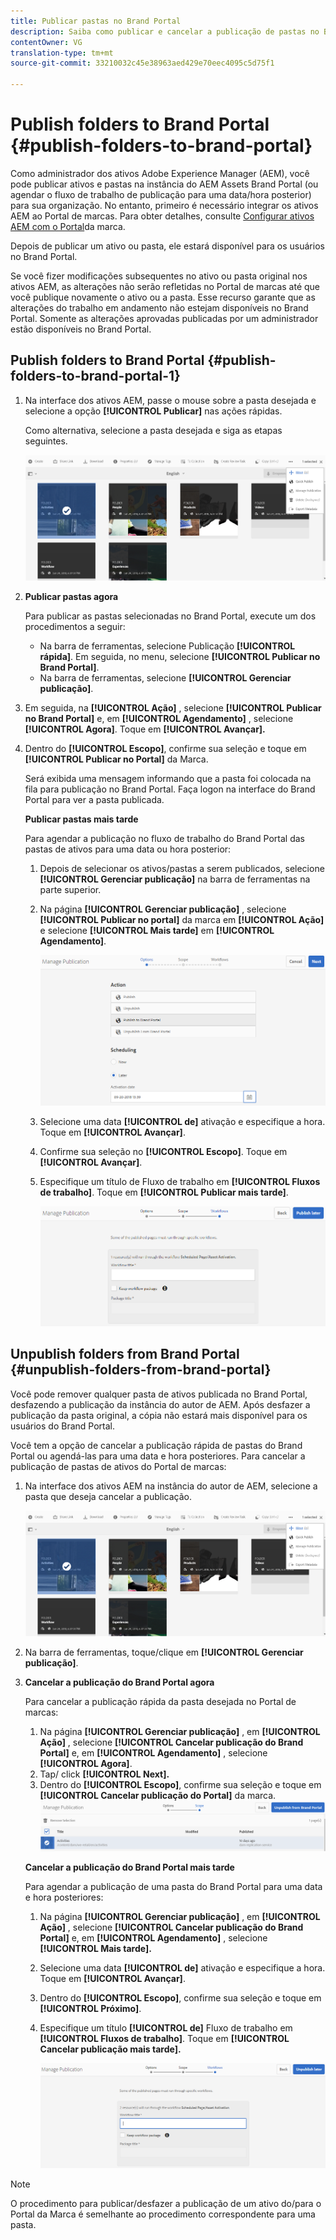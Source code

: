 ```yaml
---
title: Publicar pastas no Brand Portal
description: Saiba como publicar e cancelar a publicação de pastas no Brand Portal.
contentOwner: VG
translation-type: tm+mt
source-git-commit: 33210032c45e38963aed429e70eec4095c5d75f1

---
```



# Publish folders to Brand Portal {#publish-folders-to-brand-portal}

Como administrador dos ativos Adobe Experience Manager (AEM), você pode publicar ativos e pastas na instância do AEM Assets Brand Portal (ou agendar o fluxo de trabalho de publicação para uma data/hora posterior) para sua organização. No entanto, primeiro é necessário integrar os ativos AEM ao Portal de marcas. Para obter detalhes, consulte [Configurar ativos AEM com o Portal](configure-aem-assets-with-brand-portal.md)da marca.

Depois de publicar um ativo ou pasta, ele estará disponível para os usuários no Brand Portal.

Se você fizer modificações subsequentes no ativo ou pasta original nos ativos AEM, as alterações não serão refletidas no Portal de marcas até que você publique novamente o ativo ou a pasta. Esse recurso garante que as alterações do trabalho em andamento não estejam disponíveis no Brand Portal. Somente as alterações aprovadas publicadas por um administrador estão disponíveis no Brand Portal.

## Publish folders to Brand Portal {#publish-folders-to-brand-portal-1}

1. Na interface dos ativos AEM, passe o mouse sobre a pasta desejada e selecione a opção **[!UICONTROL Publicar]** nas ações rápidas.

   Como alternativa, selecione a pasta desejada e siga as etapas seguintes.

   ![publish2bp](assets/publish2bp.png)

2. **Publicar pastas agora**

   Para publicar as pastas selecionadas no Brand Portal, execute um dos procedimentos a seguir:

   * Na barra de ferramentas, selecione Publicação **[!UICONTROL rápida]**. Em seguida, no menu, selecione **[!UICONTROL Publicar no Brand Portal]**.
   * Na barra de ferramentas, selecione **[!UICONTROL Gerenciar publicação]**.

3. Em seguida, na **[!UICONTROL Ação]** , selecione **[!UICONTROL Publicar no Brand Portal]** e, em **[!UICONTROL Agendamento]** , selecione **[!UICONTROL Agora]**. Toque em **[!UICONTROL Avançar].**
4. Dentro do **[!UICONTROL Escopo]**, confirme sua seleção e toque em **[!UICONTROL Publicar no Portal]** da Marca.

   Será exibida uma mensagem informando que a pasta foi colocada na fila para publicação no Brand Portal. Faça logon na interface do Brand Portal para ver a pasta publicada.

   **Publicar pastas mais tarde**

   Para agendar a publicação no fluxo de trabalho do Brand Portal das pastas de ativos para uma data ou hora posterior:

   1. Depois de selecionar os ativos/pastas a serem publicados, selecione **[!UICONTROL Gerenciar publicação]** na barra de ferramentas na parte superior.
   2. Na página **[!UICONTROL Gerenciar publicação]** , selecione **[!UICONTROL Publicar no portal]** da marca em **[!UICONTROL Ação]** e selecione **[!UICONTROL Mais tarde]** em **[!UICONTROL Agendamento]**.

      ![publishlaterbp](assets/publishlaterbp.png)

   3. Selecione uma data **[!UICONTROL de]** ativação e especifique a hora. Toque em **[!UICONTROL Avançar]**.
   4. Confirme sua seleção no **[!UICONTROL Escopo]**. Toque em **[!UICONTROL Avançar]**.
   5. Especifique um título de Fluxo de trabalho em **[!UICONTROL Fluxos de trabalho]**. Toque em **[!UICONTROL Publicar mais tarde]**.

      ![manager chedulepub](assets/manageschedulepub.png)

## Unpublish folders from Brand Portal {#unpublish-folders-from-brand-portal}

Você pode remover qualquer pasta de ativos publicada no Brand Portal, desfazendo a publicação da instância do autor de AEM. Após desfazer a publicação da pasta original, a cópia não estará mais disponível para os usuários do Brand Portal.

Você tem a opção de cancelar a publicação rápida de pastas do Brand Portal ou agendá-las para uma data e hora posteriores. Para cancelar a publicação de pastas de ativos do Portal de marcas:

1. Na interface dos ativos AEM na instância do autor de AEM, selecione a pasta que deseja cancelar a publicação.

   ![publish2bp-1](assets/publish2bp-1.png)

2. Na barra de ferramentas, toque/clique em **[!UICONTROL Gerenciar publicação]**.

3. **Cancelar a publicação do Brand Portal agora**

   Para cancelar a publicação rápida da pasta desejada no Portal de marcas:

   1. Na página **[!UICONTROL Gerenciar publicação]** , em **[!UICONTROL Ação]** , selecione **[!UICONTROL Cancelar publicação do Brand Portal]** e, em **[!UICONTROL Agendamento]** , selecione **[!UICONTROL Agora]**.
   2. Tap/ click **[!UICONTROL Next].**
   3. Dentro do **[!UICONTROL Escopo]**, confirme sua seleção e toque em **[!UICONTROL Cancelar publicação do Portal]** da marca.
   ![confirmar-desfazer a publicação](assets/confirm-unpublish.png)

   **Cancelar a publicação do Brand Portal mais tarde**

   Para agendar a publicação de uma pasta do Brand Portal para uma data e hora posteriores:

   1. Na página **[!UICONTROL Gerenciar publicação]** , em **[!UICONTROL Ação]** , selecione **[!UICONTROL Cancelar publicação do Brand Portal]** e, em **[!UICONTROL Agendamento]** , selecione **[!UICONTROL Mais tarde].**
   2. Selecione uma data **[!UICONTROL de]** ativação e especifique a hora. Toque em **[!UICONTROL Avançar]**.
   3. Dentro do **[!UICONTROL Escopo]**, confirme sua seleção e toque em **[!UICONTROL Próximo]**.
   4. Especifique um título **[!UICONTROL de]** Fluxo de trabalho em **[!UICONTROL Fluxos de trabalho]**. Toque em **[!UICONTROL Cancelar publicação mais tarde].**

      ![despublicar fluxos de trabalho](assets/unpublishworkflows.png)


>[!NOTE]
>
>O procedimento para publicar/desfazer a publicação de um ativo do/para o Portal da Marca é semelhante ao procedimento correspondente para uma pasta.
